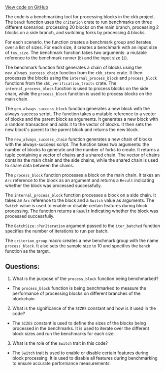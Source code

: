 [View code on GitHub](https://github.com/nervosnetwork/ckb/benches/benches/benchmarks/always_success.rs)

The code is a benchmarking tool for processing blocks in the ckb project. The `bench` function uses the `criterion` crate to run benchmarks on three different scenarios: processing 20 blocks on the main branch, processing 2 blocks on a side branch, and switching forks by processing 4 blocks. 

For each scenario, the function creates a benchmark group and iterates over a list of sizes. For each size, it creates a benchmark with an input size of `txs_size`. The benchmark function takes two arguments: a mutable reference to the benchmark runner (`b`) and the input size (`i`). 

The benchmark function first generates a chain of blocks using the `new_always_success_chain` function from the `ckb_store` crate. It then processes the blocks using the `internal_process_block` and `process_block` functions from the `ckb_verification_traits` crate. The `internal_process_block` function is used to process blocks on the side chain, while the `process_block` function is used to process blocks on the main chain. 

The `gen_always_success_block` function generates a new block with the always-success script. The function takes a mutable reference to a vector of blocks and the parent block as arguments. It generates a new block with a random transaction and adds it to the vector of blocks. It then sets the new block's parent to the parent block and returns the new block. 

The `new_always_success_chain` function generates a new chain of blocks with the always-success script. The function takes two arguments: the number of blocks to generate and the number of forks to create. It returns a tuple containing a vector of chains and a shared chain. The vector of chains contains the main chain and the side chains, while the shared chain is used to share data between the chains. 

The `process_block` function processes a block on the main chain. It takes an `Arc` reference to the block as an argument and returns a `Result` indicating whether the block was processed successfully. 

The `internal_process_block` function processes a block on a side chain. It takes an `Arc` reference to the block and a `Switch` value as arguments. The `Switch` value is used to enable or disable certain features during block processing. The function returns a `Result` indicating whether the block was processed successfully. 

The `BatchSize::PerIteration` argument passed to the `iter_batched` function specifies the number of iterations to run per batch. 

The `criterion_group` macro creates a new benchmark group with the name `process_block`. It also sets the sample size to 10 and specifies the `bench` function as the target.
## Questions: 
 1. What is the purpose of the `process_block` function being benchmarked?
- The `process_block` function is being benchmarked to measure the performance of processing blocks on different branches of the blockchain.

2. What is the significance of the `SIZES` constant and how is it used in the code?
- The `SIZES` constant is used to define the sizes of the blocks being processed in the benchmarks. It is used to iterate over the different block sizes and run the benchmarks for each size.

3. What is the role of the `Switch` trait in this code?
- The `Switch` trait is used to enable or disable certain features during block processing. It is used to disable all features during benchmarking to ensure accurate performance measurements.